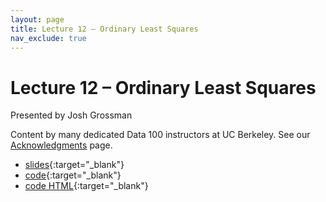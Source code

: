 ```yaml
---
layout: page
title: Lecture 12 – Ordinary Least Squares
nav_exclude: true
---
```


# Lecture 12 – Ordinary Least Squares

Presented by Josh Grossman

Content by many dedicated Data 100 instructors at UC Berkeley. See our [Acknowledgments](../../acks) page.

- [slides](https://docs.google.com/presentation/d/1UDm7Hwc4d1ihTnO_iGfJQ2oTy4Gl7GDyyq1TLL59a0Q/edit?usp=sharing){:target="_blank"}
- [code](https://data100.datahub.berkeley.edu/hub/user-redirect/git-pull?repo=https%3A%2F%2Fgithub.com%2FDS-100%2Fsp25-student&urlpath=lab%2Ftree%2Fsp25-student%2Flecture%2Flec12%2Flec12.ipynb&branch=main){:target="_blank"}
- [code HTML](../../resources/assets/lectures/lec12/lec12.html){:target="_blank"}
<!-- - [recording](https://youtu.be/jBHbbN5cbVQ?si=M9akAobvNwJMIA0I){:target="_blank"} -->